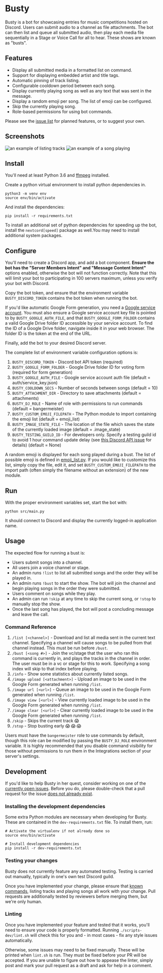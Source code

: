 # Busty

Busty is a bot for showcasing entries for music competitions hosted on Discord. Users 
can submit audio to a channel as file attachments. The bot can then list and queue all 
submitted audio, then play each media file sequentially in a Stage or Voice Call for all
to hear. These shows are known as "busts".

## Features

* Display all submitted media in a formatted list on command.
* Support for displaying embedded artist and title tags.
* Automatic pinning of track listing.
* Configurable cooldown period between each song.
* Display currently playing song as well as any text that was sent in the message.
* Display a random emoji per song. The list of emoji can be configured.
* Skip the currently playing song.
* Role-based permissions for using bot commands.

Please see the [issue list](https://github.com/anoadragon453/busty/issues) for planned 
features, or to suggest your own.

## Screenshots

![an example of listing tracks](screenshots/listing.png)
![an example of a song playing](screenshots/playing.png)

## Install

You'll need at least Python 3.6 and [ffmpeg](https://ffmpeg.org/) installed.

Create a python virtual environment to install python dependencies in.

```
python3 -m venv env
source env/bin/activate
```

And install the dependencies:

```
pip install -r requirements.txt
```

To install an additional set of python dependencies for speeding up the bot, install the
`nextcord[speed]` package as well.You may need to install additional system packages.

## Configure

You'll need to create a Discord app, and add a bot component. **Ensure the bot has the
"Server Members Intent" and "Message Content Intent"** options enabled, otherwise the bot
will not function correctly. Note that this will limit your bot to participating in 100
servers maximum, unless you verify your bot with Discord.

Copy the bot token, and ensure that the environment variable `BUSTY_DISCORD_TOKEN` contains
the bot token when running the bot.

If you'd like automatic Google Form generation, you need a [Google service account](https://cloud.google.com/iam/docs/service-accounts).
You must also ensure a Google service account key file is pointed to by `BUSTY_GOOGLE_AUTH_FILE`,
and that `BUSTY_GOOGLE_FORM_FOLDER` contains a valid Google Drive folder ID accessible by your service account.
To find the ID of a Google Drive folder, navigate inside it in your web browser. The folder ID is the token at the end of the URL.

Finally, add the bot to your desired Discord server.

The complete list of environment variable configuration options is:
1. `BUSTY_DISCORD_TOKEN` - Discord bot API token (required)
1. `BUSTY_GOOGLE_FORM_FOLDER` - Google Drive folder ID for voting form (required for form generation)
1. `BUSTY_GOOGLE_AUTH_FILE` - Google service account auth file (default = auth/service_key.json)
1. `BUSTY_COOLDOWN_SECS` - Number of seconds between songs (default = 10)
1. `BUSTY_ATTACHMENT_DIR` - Directory to save attachments (default = attachments)
1. `BUSTY_DJ_ROLE` - Name of role with permissions to run commands (default = bangermeister)
1. `BUSTY_CUSTOM_EMOJI_FILEPATH` - The Python module to import containing the emoji list (default = emoji_list)
1. `BUSTY_IMAGE_STATE_FILE` - The location of the file which saves the state of the currently loaded image (default = .image_state)
1. `BUSTY_TESTING_GUILD_ID` - For developers only. Specify a testing guild id to avoid 1 hour command update delay (see [this Discord API issue](https://github.com/discord/discord-api-docs/issues/2372#issuecomment-761161082) for details) (default = None)

A random emoji is displayed for each song played during a bust. The list of possible
emoji is defined in [emoji_list.py](src/emoji_list.py). If you would like to customize
this list, simply copy the file, edit it, and set `BUSTY_CUSTOM_EMOJI_FILEPATH` to
the import path (often simply the filename without an extension) of the new module.

## Run

With the proper environment variables set, start the bot with:

```
python src/main.py
```

It should connect to Discord and display the currently logged-in application name.

## Usage

The expected flow for running a bust is:

* Users submit songs into a channel.
* All users join a voice channel or stage.
* An admin runs `!list` to list all submitted songs and the order they will be played in.
* An admin runs `!bust` to start the show. The bot will join the channel and begin playing songs in the order they were submitted.
* Users comment on songs while they play.
* An admin can run `!skip` at any time to skip the current song, or `!stop` to manually stop the show.
* Once the last song has played, the bot will post a concluding message and leave the call.

### Command Reference

1. `/list [<channel>]` - Download and list all media sent in the current text channel. Specifying a channel will cause songs to be pulled from that channel instead. This must be run before `/bust`. 
1. `/bust [<song #>]` - Join the vc/stage that the user who ran this command is currently in, and plays the tracks in the channel in order. The user must be in a vc or stage for this to work. Specifying a song index will skip to that index before playing.
1. `/info` - Show some statistics about currently listed songs.
1. `/image upload [<attachment>]` - Upload an image to be used in the Google Form generated when running `/list`.
1. `/image url [<url>]` - Queue an image to be used in the Google Form generated when running `/list`.
1. `/image view [<url>]` - View currently loaded image to be used in the Google Form generated when running `/list`.
1. `/image clear [<url>]` - Clear currently loaded image to be used in the Google Form generated when running `/list`.
1. `/skip` - Skips the current track :scream: 
1. `/stop` - Stop busting early :scream: :scream: :scream: 

Users must have the `bangermeister` role to use commands by default, though this role can
be modified by passing the `BUSTY_DJ_ROLE` environment variable. It is highly recommended that
you disable command visibility for those without permissions to run them in the Integrations
section of your server's settings.

## Development

If you'd like to help Busty in her quest, consider working on one of the
[currently open issues](https://github.com/anoadragon453/busty). Before you do,
please double-check that a pull request for the issue
[does not already exist](https://github.com/anoadragon453/busty/pulls).

### Installing the development dependencies

Some extra Python modules are necessary when developing for Busty. These are
contained in the `dev-requirements.txt` file. To install them, run:

```shell
# Activate the virtualenv if not already done so
source env/bin/activate

# Install development dependencies
pip install -r dev-requirements.txt
```

### Testing your changes

Busty does not currently feature any automated testing. Testing is carried out
manually, typically in one's own test Discord guild.

Once you have implemented your change, please ensure that [known commands](#command-reference),
listing tracks and playing songs all work with your change. Pull requests are
additionally tested by reviewers before merging them, but we're only human.

### Linting

Once you have implemented your feature and tested that it works, you'll need to
ensure your code is properly formatted. Running `./scripts-dev/lint.sh` will
check this for you and - in most cases - fix any style issues automatically.

Otherwise, some issues may need to be fixed manually. These will be printed when
`lint.sh` is run. They must be fixed before your PR will be accepted. If you
are unable to figure out how to appease the linter, simply post and mark your
pull request as a draft and ask for help in a comment.
